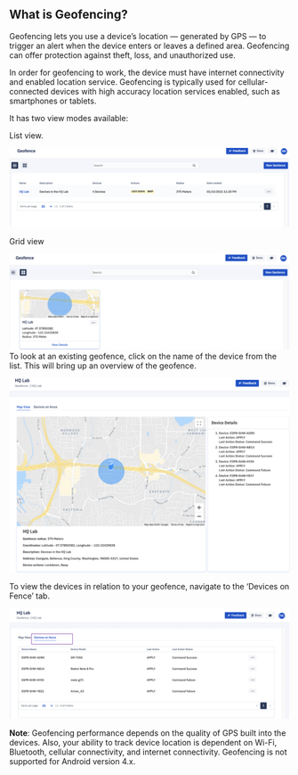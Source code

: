 ## What is Geofencing?

Geofencing lets you use a device’s location — generated by GPS — to trigger an alert when the device enters or leaves a defined area. Geofencing can offer protection against theft, loss, and unauthorized use.

In order for geofencing to work, the device must have internet connectivity and enabled location service. Geofencing is typically used for cellular-connected devices with high accuracy location services enabled, such as smartphones or tablets.

It has two view modes available: 

List view.

![](./images/geofenceListView.png)


Grid view

![](./images/GeofenceGridView.png)
To look at an existing geofence, click on the name of the device from the list. This will bring up an overview of the geofence.

![](./images/geofenceDetails.png)

  

To view the devices in relation to your geofence, navigate to the ‘Devices on Fence’ tab.

![](./images/deviceRelation.png)

**Note**: Geofencing performance depends on the quality of GPS built into the devices. Also, your ability to track device location is dependent on Wi-Fi, Bluetooth, cellular connectivity, and internet connectivity. Geofencing is not supported for Android version 4.x.